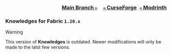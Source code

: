 ### <p align=right>[Main Branch `←`](https://github.com/KessokuTeaTime/Knowledges)&emsp;[`→` CurseForge](https://www.curseforge.com/minecraft/mc-mods/knowledges)&ensp;[`→` Modrinth](https://modrinth.com/mod/knowledges)</p>

### Knowledges for Fabric `1.20.x`

> [!WARNING]
> This version of **Knowledges** is outdated. Newer modifications will only be made to the latst few versions.
